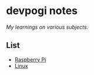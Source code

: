 # devpogi notes

*My learnings on various subjects.*

## List

- [Raspberry Pi](rpi/rpi_notes.md)
- [Linux](linux/linux_notes.md)

